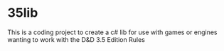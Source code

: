 # 35lib
This is a coding project to create a c# lib for use with games or engines wanting to work with the D&amp;D 3.5 Edition Rules
